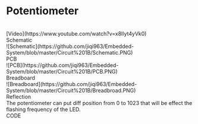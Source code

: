 <h1>Potentiometer</h1>
</br>
[Video](https://www.youtube.com/watch?v=x8Ilyt4yVk0)
</br>
Schematic
</br>
![Schematic](https://github.com/jiqi963/Embedded-System/blob/master/Circuit%201B/Schematic.PNG)
</br>
PCB
</br>
![PCB](https://github.com/jiqi963/Embedded-System/blob/master/Circuit%201B/PCB.PNG)
</br>
Breadboard
</br>
![Breadboard](https://github.com/jiqi963/Embedded-System/blob/master/Circuit%201B/Breadbroad.PNG)
</br>
Reflection 
</br>
The potentiometer can put diff position from 0 to 1023 that will be effect the flashing frequency of the LED.
</br>
CODE
</br>
